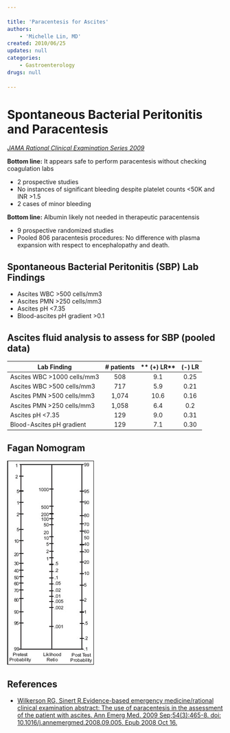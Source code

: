 ```yaml
---

title: 'Paracentesis for Ascites'
authors:
    - 'Michelle Lin, MD'
created: 2010/06/25
updates: null
categories:
    - Gastroenterology
drugs: null

---
```




# Spontaneous Bacterial Peritonitis and Paracentesis

*[JAMA Rational Clinical Examination Series 2009](http://www.ncbi.nlm.nih.gov/pubmed/?term=18926597)*

**Bottom line:** It appears safe to perform paracentesis without checking coagulation labs

-   2 prospective studies
-   No instances of significant bleeding despite platelet counts &lt;50K and INR &gt;1.5
-   2 cases of minor bleeding

**Bottom line:** Albumin likely not needed in therapeutic paracentensis

-   9 prospective randomized studies
-   Pooled 806 paracentesis procedures: No difference with plasma expansion with respect to encephalopathy and death. 

## Spontaneous Bacterial Peritonitis (SBP) Lab Findings

-   Ascites WBC &gt;500 cells/mm3
-   Ascites PMN &gt;250 cells/mm3
-   Ascites pH &lt;7.35
-   Blood-ascites pH gradient &gt;0.1 

## Ascites fluid analysis to assess for SBP (pooled data)

| **Lab Finding**                 | **# patients** | ** (+) LR** | **(-) LR** |
|---------------------------------|:-----------------:|:-----------------:|:-----------------:|
| Ascites WBC &gt;1000 cells/mm3 | 508             | 9.1             | 0.25            |
| Ascites WBC &gt;500 cells/mm3  | 717             | 5.9             | 0.21            |
| Ascites PMN &gt;500 cells/mm3  | 1,074           | 10.6            | 0.16            |
| Ascites PMN &gt;250 cells/mm3  | 1,058           | 6.4             | 0.2             |
| Ascites pH &lt;7.35            | 129             | 9.0             | 0.31            |
| Blood-Ascites pH gradient       | 129             | 7.1             | 0.30            |

## Fagan Nomogram

![](image-1.png)

## References

-   [Wilkerson RG, Sinert R.Evidence-based emergency medicine/rational clinical examination abstract: The use of paracentesis in the assessment of the patient with ascites. Ann Emerg Med. 2009 Sep;54(3):465-8. doi: 10.1016/j.annemergmed.2008.09.005. Epub 2008 Oct 16.](http://www.ncbi.nlm.nih.gov/pubmed/?term=18926597)

